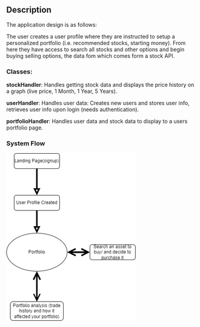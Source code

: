 ## **Description**


The application design is as follows: 

The user creates a user profile where they are instructed to setup a personalized portfolio (i.e. recommended stocks, starting money). From here they have access to search all stocks and other options and begin buying selling options, the data fom which comes form a stock API.

### Classes:

**stockHandler**: Handles getting stock data and displays the price history on a graph (live price, 1 Month, 1 Year, 5 Years).

**userHandler**: Handles user data: Creates new users and stores user info, retrieves user info upon login (needs authentication).

**portfolioHandler**: Handles user data and stock data to display to a users portfolio page.

### System Flow

<img src="images/paperTrader.drawio (1).png">
